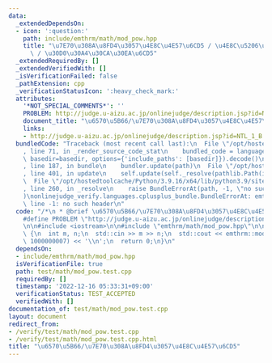 ```yaml
---
data:
  _extendedDependsOn:
  - icon: ':question:'
    path: include/emthrm/math/mod_pow.hpp
    title: "\u7E70\u308A\u8FD4\u3057\u4E8C\u4E57\u6CD5 / \u4E8C\u5206\u7D2F\u4E57\u6CD5\
      \ / \u30D0\u30A4\u30CA\u30EA\u6CD5"
  _extendedRequiredBy: []
  _extendedVerifiedWith: []
  _isVerificationFailed: false
  _pathExtension: cpp
  _verificationStatusIcon: ':heavy_check_mark:'
  attributes:
    '*NOT_SPECIAL_COMMENTS*': ''
    PROBLEM: http://judge.u-aizu.ac.jp/onlinejudge/description.jsp?id=NTL_1_B
    document_title: "\u6570\u5B66/\u7E70\u308A\u8FD4\u3057\u4E8C\u4E57\u6CD5"
    links:
    - http://judge.u-aizu.ac.jp/onlinejudge/description.jsp?id=NTL_1_B
  bundledCode: "Traceback (most recent call last):\n  File \"/opt/hostedtoolcache/Python/3.9.16/x64/lib/python3.9/site-packages/onlinejudge_verify/documentation/build.py\"\
    , line 71, in _render_source_code_stat\n    bundled_code = language.bundle(stat.path,\
    \ basedir=basedir, options={'include_paths': [basedir]}).decode()\n  File \"/opt/hostedtoolcache/Python/3.9.16/x64/lib/python3.9/site-packages/onlinejudge_verify/languages/cplusplus.py\"\
    , line 187, in bundle\n    bundler.update(path)\n  File \"/opt/hostedtoolcache/Python/3.9.16/x64/lib/python3.9/site-packages/onlinejudge_verify/languages/cplusplus_bundle.py\"\
    , line 401, in update\n    self.update(self._resolve(pathlib.Path(included), included_from=path))\n\
    \  File \"/opt/hostedtoolcache/Python/3.9.16/x64/lib/python3.9/site-packages/onlinejudge_verify/languages/cplusplus_bundle.py\"\
    , line 260, in _resolve\n    raise BundleErrorAt(path, -1, \"no such header\"\
    )\nonlinejudge_verify.languages.cplusplus_bundle.BundleErrorAt: emthrm/math/mod_pow.hpp:\
    \ line -1: no such header\n"
  code: "/*\n * @brief \u6570\u5B66/\u7E70\u308A\u8FD4\u3057\u4E8C\u4E57\u6CD5\n */\n\
    #define PROBLEM \"http://judge.u-aizu.ac.jp/onlinejudge/description.jsp?id=NTL_1_B\"\
    \n\n#include <iostream>\n\n#include \"emthrm/math/mod_pow.hpp\"\n\nint main()\
    \ {\n  int m, n;\n  std::cin >> m >> n;\n  std::cout << emthrm::mod_pow(m, n,\
    \ 1000000007) << '\\n';\n  return 0;\n}\n"
  dependsOn:
  - include/emthrm/math/mod_pow.hpp
  isVerificationFile: true
  path: test/math/mod_pow.test.cpp
  requiredBy: []
  timestamp: '2022-12-16 05:33:31+09:00'
  verificationStatus: TEST_ACCEPTED
  verifiedWith: []
documentation_of: test/math/mod_pow.test.cpp
layout: document
redirect_from:
- /verify/test/math/mod_pow.test.cpp
- /verify/test/math/mod_pow.test.cpp.html
title: "\u6570\u5B66/\u7E70\u308A\u8FD4\u3057\u4E8C\u4E57\u6CD5"
---
```


